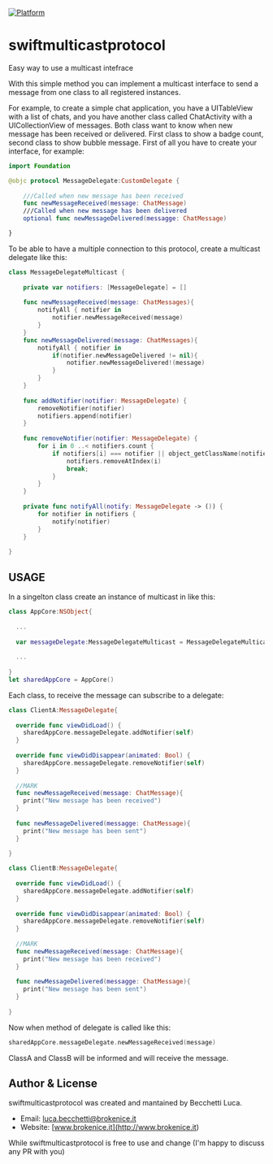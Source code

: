 [![Platform](https://img.shields.io/badge/platform-ios-lightgrey.svg)]()

# swiftmulticastprotocol
Easy way to use a multicast intefrace

With this simple method you can implement a multicast interface to send a message from one class to all registered instances.

For example, to create a simple chat application, you have a UITableView with a list of chats, and you have another class called ChatActivity with a UICollectionView of messages. Both class want to know when new message has been received or delivered. First class to show a badge count, second class to show bubble message.  First of all you have to create your interface, for example:

```swift
import Foundation

@objc protocol MessageDelegate:CustomDelegate {
    
    ///Called when new message has been received
    func newMessageReceived(message: ChatMessage)
    ///Called when new message has been delivered
    optional func newMessageDelivered(messagge: ChatMessage)

}
```

To be able to have a multiple connection to this protocol, create a multicast delegate like this:

```swift
class MessageDelegateMulticast {
    
    private var notifiers: [MessageDelegate] = []
    
    func newMessageReceived(message: ChatMessages){
        notifyAll { notifier in
            notifier.newMessageReceived(message)
        }
    }
    func newMessageDelivered(message: ChatMessages){
        notifyAll { notifier in
            if(notifier.newMessageDelivered != nil){
                notifier.newMessageDelivered!(message)
            }
        }
    }
    
    func addNotifier(notifier: MessageDelegate) {
        removeNotifier(notifier)
        notifiers.append(notifier)
    }
    
    func removeNotifier(notifier: MessageDelegate) {
        for i in 0 ..< notifiers.count {
            if notifiers[i] === notifier || object_getClassName(notifiers[i]) ==  object_getClassName(notifier) {
                notifiers.removeAtIndex(i)
                break;
            }
        }
    }
    
    private func notifyAll(notify: MessageDelegate -> ()) {
        for notifier in notifiers {
            notify(notifier)
        }
    }
    
}
```

## USAGE

In a singelton class create an instance of multicast in like this:

```swift
class AppCore:NSObject{
  
  ...
  
  var messageDelegate:MessageDelegateMulticast = MessageDelegateMulticast()
  
  ...
  
}
let sharedAppCore = AppCore()
```

Each class, to receive the message can subscribe to a delegate:

```swift
class ClientA:MessageDelegate{
  
  override func viewDidLoad() {
    sharedAppCore.messageDelegate.addNotifier(self)
  }
  
  override func viewDidDisappear(animated: Bool) {
    sharedAppCore.messageDelegate.removeNotifier(self)
  }
  
  //MARK
  func newMessageReceived(message: ChatMessage){
    print("New message has been received")  
  }
  
  func newMessageDelivered(messagge: ChatMessage){
    print("New message has been sent")  
  }
  
}

class ClientB:MessageDelegate{
  
  override func viewDidLoad() {
    sharedAppCore.messageDelegate.addNotifier(self)
  }
  
  override func viewDidDisappear(animated: Bool) {
    sharedAppCore.messageDelegate.removeNotifier(self)
  }
  
  //MARK
  func newMessageReceived(message: ChatMessage){
    print("New message has been received")  
  }
  
  func newMessageDelivered(messagge: ChatMessage){
    print("New message has been sent")  
  }
  
}
```

Now when method of delegate is called like this:

```swift
sharedAppCore.messageDelegate.newMessageReceived(message)
```

ClassA and ClassB will be informed and will receive the message.


Author & License
-------

swiftmulticastprotocol was created and mantained by Becchetti Luca.

- Email: [luca.becchetti@brokenice.it](<mailto:luca.becchetti@brokenice.it>)
- Website: [www.brokenice.it](<http://www.brokenice.it>)

While swiftmulticastprotocol is free to use and change (I'm happy to discuss any PR with you)
